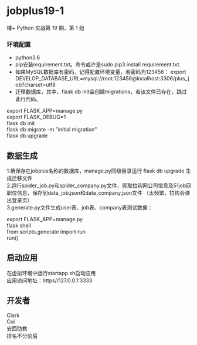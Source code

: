 # jobplus19-1
楼+ Python 实战第 19 期，第 1 组

### 环境配置
* python3.6
* pip安装requirement.txt。命令或许是sudo pip3 install requirement.txt.
* 如果MySQL数据库有密码，记得配置环境变量，若密码为123456： export DEVELOP_DATABASE_URL=mysql://root:123456@localhost:3306/plus_job?charset=utf8
* 迁移数据库，其中，flask db init会创建migrations，若该文件已存在，跳过此行代码。

export FLASK_APP=manage.py  
export FLASK_DEBUG=1  
flask db init  
flask db migrate -m "initial migration"  
flask db upgrade

## 数据生成
1.确保存在jobplus名称的数据库，manage.py同级目录运行 flask db upgrade 生成迁移文件  
2.运行spider_job.py和spider_company.py文件，爬取拉钩网公司信息及51job网职位信息，保存到data_job.json和data_company.json文件 （太频繁，拉钩会弹出登录页）  
3.generate.py文件生成user表、job表、company表测试数据：  

export FLASK_APP=manage.py  
flask shell  
from scripts.generate import run  
run()  

## 启动应用
在虚拟环境中运行startapp.sh启动应用  
应用访问地址：https//127.0.0.1:3333  

## 开发者
Clark  
Cui  
安西助教  
排名不分前后  
